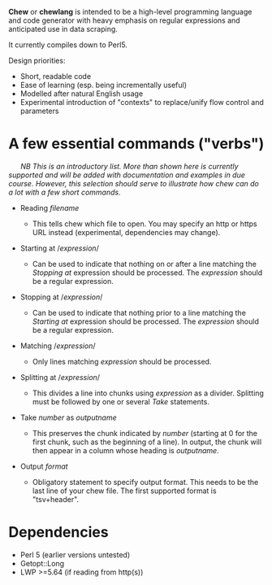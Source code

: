 **Chew** or **chewlang** is intended to be a high-level programming language and code generator with heavy emphasis on regular expressions and anticipated use in data scraping.

It currently compiles down to Perl5.

Design priorities:
* Short, readable code
* Ease of learning (esp. being incrementally useful)
* Modelled after natural English usage
* Experimental introduction of "contexts" to replace/unify flow control and parameters

# A few essential commands ("verbs")
&nbsp;&nbsp;&nbsp;&nbsp;&nbsp;&nbsp;*NB This is an introductory list. More than shown here is currently supported and will be added with documentation and examples in due course. However, this selection should serve to illustrate how chew can do a lot with a few short commands.*

* Reading *filename*
  * This tells chew which file to open. You may specify an http or https URL instead (experimental, dependencies may change).

* Starting at /*expression*/
  * Can be used to indicate that nothing on or after a line matching the *Stopping at* expression should be processed. The *expression* should be a regular expression.

* Stopping at /*expression*/
  * Can be used to indicate that nothing prior to a line matching the *Starting at* expression should be processed. The *expression* should be a regular expression.

* Matching /*expression*/
  * Only lines matching *expression* should be processed.

* Splitting at /*expression*/
  * This divides a line into chunks using *expression* as a divider. Splitting must be followed by one or several *Take* statements.

* Take *number* as *outputname*
  * This preserves the chunk indicated by *number* (starting at 0 for the first chunk, such as the beginning of a line). In output, the chunk will then appear in a column whose heading is *outputname*.

* Output *format*
  * Obligatory statement to specify output format. This needs to be the last line of your chew file. The first supported format is "tsv+header".

[//]: # (&nbsp;&nbsp;&nbsp;&nbsp;&nbsp;&nbsp;)

# Dependencies
* Perl 5 (earlier versions untested)
* Getopt::Long
* LWP >=5.64 (if reading from http(s))
